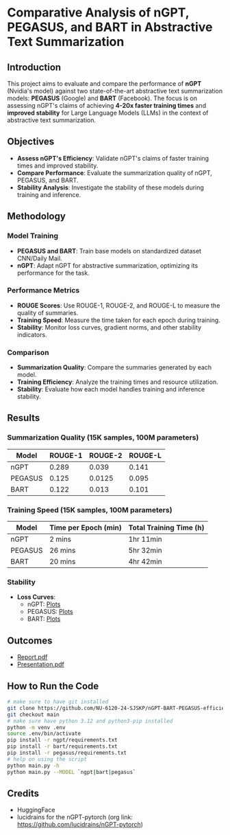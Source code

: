 # Comparative Analysis of nGPT, PEGASUS, and BART in Abstractive Text Summarization

## Introduction

This project aims to evaluate and compare the performance of **nGPT** (Nvidia's model) against two state-of-the-art abstractive text summarization models: **PEGASUS** (Google) and **BART** (Facebook). The focus is on assessing nGPT's claims of achieving **4-20x faster training times** and **improved stability** for Large Language Models (LLMs) in the context of abstractive text summarization.

## Objectives

- **Assess nGPT's Efficiency**: Validate nGPT's claims of faster training times and improved stability.
- **Compare Performance**: Evaluate the summarization quality of nGPT, PEGASUS, and BART.
- **Stability Analysis**: Investigate the stability of these models during training and inference.

## Methodology

### Model Training

- **PEGASUS and BART**: Train base models on standardized dataset CNN/Daily Mail. 
- **nGPT**: Adapt nGPT for abstractive summarization, optimizing its performance for the task.

### Performance Metrics

- **ROUGE Scores**: Use ROUGE-1, ROUGE-2, and ROUGE-L to measure the quality of summaries.
- **Training Speed**: Measure the time taken for each epoch during training.
- **Stability**: Monitor loss curves, gradient norms, and other stability indicators.

### Comparison

- **Summarization Quality**: Compare the summaries generated by each model.
- **Training Efficiency**: Analyze the training times and resource utilization.
- **Stability**: Evaluate how each model handles training and inference stability.

## Results

### Summarization Quality (15K samples, 100M parameters)

| Model   | ROUGE-1 | ROUGE-2 | ROUGE-L |
|---------|---------|---------|---------|
| nGPT    | 0.289   | 0.039   | 0.141   |
| PEGASUS | 0.125   | 0.0125  | 0.095   |
| BART    | 0.122   | 0.013   | 0.101   |

### Training Speed (15K samples, 100M parameters)

| Model   | Time per Epoch (min)  | Total Training Time (h) |
|---------|---------------------|-------------------------|
| nGPT    |    2 mins           |  1hr 11min              |
| PEGASUS |    26 mins          |  5hr 32min              |
| BART    |    20 mins          |  4hr 42min              |

### Stability

- **Loss Curves**: 
  - nGPT: [Plots](./ngpt/plots)
  - PEGASUS: [Plots](./pegasus/plots)
  - BART: [Plots](./bart/100M15000samples)

## Outcomes
- [Report.pdf]()
- [Presentation.pdf](./docs/Presentation.pdf)

## How to Run the Code
```bash
# make sure to have git installed 
git clone https://github.com/NU-6120-24-SJSKP/nGPT-BART-PEGASUS-efficiency-study.git
git checkout main
# make sure have python 3.12 and python3-pip installed
python -m venv .env
source .env/bin/activate
pip install -r ngpt/requirements.txt
pip install -r bart/requirements.txt
pip install -r pegasus/requirements.txt
# help on using the script
python main.py -h
python main.py --MODEL `ngpt|bart|pegasus`
```

## Credits
- HuggingFace
- lucidrains for the nGPT-pytorch (org link: https://github.com/lucidrains/nGPT-pytorch)

